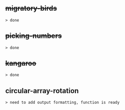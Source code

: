 ## ~~migratory-birds~~
    > done
## ~~picking-numbers~~
    > done
## ~~kangaroo~~
    > done

## circular-array-rotation
    > need to add output formatting, function is ready